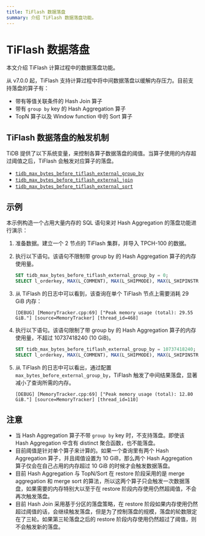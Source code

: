 ```yaml
---
title: TiFlash 数据落盘
summary: 介绍 TiFlash 数据落盘功能。
---
```


# TiFlash 数据落盘

本文介绍 TiFlash 计算过程中的数据落盘功能。

从 v7.0.0 起，TiFlash 支持计算过程中将中间数据落盘以缓解内存压力。目前支持落盘的算子有：

* 带有等值关联条件的 Hash Join 算子
* 带有 `group by` key 的 Hash Aggregation 算子
* TopN 算子以及 Window function 中的 Sort 算子

## TiFlash 数据落盘的触发机制

TiDB 提供了以下系统变量，来控制各算子数据落盘的阈值。当算子使用的内存超过阈值之后，TiFlash 会触发对应算子的落盘。

* [`tidb_max_bytes_before_tiflash_external_group_by`](/system-variables.md#tidb_max_bytes_before_tiflash_external_group_by-从-v700-版本开始引入)
* [`tidb_max_bytes_before_tiflash_external_join`](/system-variables.md#tidb_max_bytes_before_tiflash_external_join-从-v700-版本开始引入)
* [`tidb_max_bytes_before_tiflash_external_sort`](/system-variables.md#tidb_max_bytes_before_tiflash_external_sort-从-v700-版本开始引入)

## 示例

本示例构造一个占用大量内存的 SQL 语句来对 Hash Aggregation 的落盘功能进行演示：

1. 准备数据。建立一个 2 节点的 TiFlash 集群，并导入 TPCH-100 的数据。
2. 执行以下语句。该语句不限制带 group by 的 Hash Aggregation 算子的内存使用量。

    ```sql
    SET tidb_max_bytes_before_tiflash_external_group_by = 0;
    SELECT l_orderkey, MAX(L_COMMENT), MAX(L_SHIPMODE), MAX(L_SHIPINSTRUCT), MAX(L_SHIPDATE), MAX(L_EXTENDEDPRICE) FROM lineitem GROUP BY l_orderkey HAVING SUM(l_quantity) > 314;
    ```

3. 从 TiFlash 的日志中可以看到，该查询在单个 TiFlash 节点上需要消耗 29 GiB 内存：

    ```
    [DEBUG] [MemoryTracker.cpp:69] ["Peak memory usage (total): 29.55 GiB."] [source=MemoryTracker] [thread_id=468]
    ```

4. 执行以下语句。该语句限制了带 group by 的 Hash Aggregation 算子的内存使用量，不超过 10737418240 (10 GiB)。

    ```sql
    SET tidb_max_bytes_before_tiflash_external_group_by = 10737418240;
    SELECT l_orderkey, MAX(L_COMMENT), MAX(L_SHIPMODE), MAX(L_SHIPINSTRUCT), MAX(L_SHIPDATE), MAX(L_EXTENDEDPRICE) FROM lineitem GROUP BY l_orderkey HAVING SUM(l_quantity) > 314;
    ```

5. 从 TiFlash 的日志中可以看出，通过配置 `max_bytes_before_external_group_by`，TiFlash 触发了中间结果落盘，显著减小了查询所需的内存。

    ```
    [DEBUG] [MemoryTracker.cpp:69] ["Peak memory usage (total): 12.80 GiB."] [source=MemoryTracker] [thread_id=110]
    ```

## 注意

* 当 Hash Aggregation 算子不带 `group by` key 时，不支持落盘。即使该 Hash Aggregation 中含有 distinct 聚合函数，也不能落盘。
* 目前阈值是针对单个算子来计算的。如果一个查询里有两个 Hash Aggregation 算子，并且阈值设置为 10 GiB，那么两个 Hash Aggregation 算子仅会在自己占用的内存超过 10 GiB 的时候才会触发数据落盘。
* 目前 Hash Aggregation 与 TopN/Sort 在 restore 阶段采用的是 merge aggregation 和 merge sort 的算法，所以这两个算子只会触发一次数据落盘，如果需要的内存特别大以至于在 restore 阶段内存使用仍然超阈值，不会再次触发落盘。
* 目前 Hash Join 采用基于分区的落盘策略，在 restore 阶段如果内存使用仍然超过阈值的话，会继续触发落盘，但是为了控制落盘的规模，落盘的轮数限定在了三轮。如果第三轮落盘之后的 restore 阶段内存使用仍然超过了阈值，则不会触发新的落盘。
